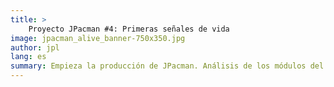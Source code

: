```yaml
---
title: >
    Proyecto JPacman #4: Primeras señales de vida
image: jpacman_alive_banner-750x350.jpg
author: jpl
lang: es
summary: Empieza la producción de JPacman. Análisis de los módulos del código fuente original. Conseguir que el juego compile con Cocos2d-x.
---
```


